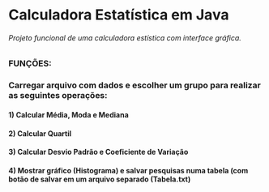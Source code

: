 # Calculadora Estatística em Java
###### Projeto funcional de uma calculadora estística com interface gráfica.

### FUNÇÕES:

### Carregar arquivo com dados e escolher um grupo para realizar as seguintes operações:
#### 1) Calcular Média, Moda e Mediana

#### 2) Calcular Quartil

#### 3) Calcular Desvio Padrão e Coeficiente de Variação

#### 4) Mostrar gráfico (Histograma) e salvar pesquisas numa tabela (com botão de salvar em um arquivo separado (Tabela.txt)
